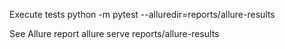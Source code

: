 Execute tests python -m pytest --alluredir=reports/allure-results


See Allure report allure serve reports/allure-results

